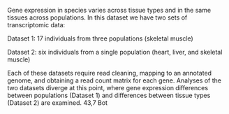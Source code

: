 Gene expression in species varies across tissue types and in the same tissues across populations. In this dataset we have two sets of transcriptomic data:

Dataset 1: 17 individuals from three populations (skeletal muscle)

Dataset 2: six individuals from a single population (heart, liver, and skeletal muscle)

Each of these datasets require read cleaning, mapping to an annotated genome, and obtaining a read count matrix for each gene. Analyses of the two datasets diverge at this point, where gene expression  differences between populations (Dataset 1) and differences between tissue types (Dataset 2) are examined.
                                                              43,7          Bot

